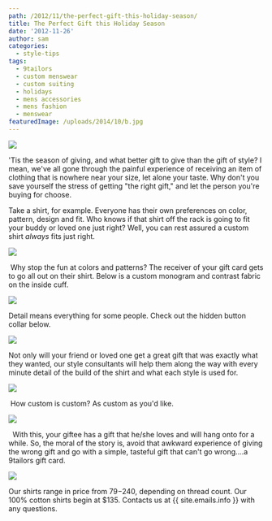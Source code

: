 ```yaml
---
path: /2012/11/the-perfect-gift-this-holiday-season/
title: The Perfect Gift this Holiday Season
date: '2012-11-26'
author: sam
categories:
  - style-tips
tags:
  - 9tailors
  - custom menswear
  - custom suiting
  - holidays
  - mens accessories
  - mens fashion
  - menswear
featuredImage: /uploads/2014/10/b.jpg
---
```

[![](http://4.bp.blogspot.com/-7xNvQ0so1eI/UKVY7tk45tI/AAAAAAAAAB8/dOyJ101f8mI/s320/chest+shot+with+bowtie+and+placket+front.JPG)](http://4.bp.blogspot.com/-7xNvQ0so1eI/UKVY7tk45tI/AAAAAAAAAB8/dOyJ101f8mI/s1600/chest+shot+with+bowtie+and+placket+front.JPG)

'Tis the season of giving, and what better gift to give than the gift of style? I mean, we've all gone through the painful experience of receiving an item of clothing that is nowhere near your size, let alone your taste. Why don't you save yourself the stress of getting "the right gift," and let the person you're buying for choose.

Take a shirt, for example. Everyone has their own preferences on color, pattern, design and fit. Who knows if that shirt off the rack is going to fit your buddy or loved one just right? Well, you can rest assured a custom shirt _always_ fits just right.

[![](http://3.bp.blogspot.com/-6rGtSs9lPwg/UKVYr13WdHI/AAAAAAAAAB0/EESvd8SCV0Q/s320/hanging+shirts.JPG)](http://3.bp.blogspot.com/-6rGtSs9lPwg/UKVYr13WdHI/AAAAAAAAAB0/EESvd8SCV0Q/s1600/hanging+shirts.JPG)

 Why stop the fun at colors and patterns? The receiver of your gift card gets to go all out on their shirt. Below is a custom monogram and contrast fabric on the inside cuff.

[![](http://1.bp.blogspot.com/-rHVqxEzINQw/UKVZRnJwC3I/AAAAAAAAACU/LF_vcmaM3hM/s320/monogram+and+contrast+cuff.JPG)](http://1.bp.blogspot.com/-rHVqxEzINQw/UKVZRnJwC3I/AAAAAAAAACU/LF_vcmaM3hM/s1600/monogram+and+contrast+cuff.JPG)

Detail means everything for some people. Check out the hidden button collar below.

[![](http://3.bp.blogspot.com/-ihISg2Yp5Mc/UKVZdQLftZI/AAAAAAAAACk/Kt9-aOJvaA4/s320/hidden+button+collar.JPG)](http://3.bp.blogspot.com/-ihISg2Yp5Mc/UKVZdQLftZI/AAAAAAAAACk/Kt9-aOJvaA4/s1600/hidden+button+collar.JPG)

Not only will your friend or loved one get a great gift that was exactly what they wanted, our style consultants will help them along the way with every minute detail of the build of the shirt and what each style is used for.

[![](http://2.bp.blogspot.com/-0nQYpIppeMA/UKVZqv-20EI/AAAAAAAAACs/45tKyckFAtE/s320/plain+front.JPG)](http://2.bp.blogspot.com/-0nQYpIppeMA/UKVZqv-20EI/AAAAAAAAACs/45tKyckFAtE/s1600/plain+front.JPG)

 How custom is custom? As custom as you'd like.

[![](http://2.bp.blogspot.com/-rmNTGSh5G5Q/UKVaR4ptu5I/AAAAAAAAAC0/fr_OYKy-CIo/s320/roll+tabs.JPG)](http://2.bp.blogspot.com/-rmNTGSh5G5Q/UKVaR4ptu5I/AAAAAAAAAC0/fr_OYKy-CIo/s1600/roll+tabs.JPG)

  With this, your giftee has a gift that he/she loves and will hang onto for a while. So, the moral of the story is, avoid that awkward experience of giving the wrong gift and go with a simple, tasteful gift that can't go wrong....a 9tailors gift card.

[![](http://1.bp.blogspot.com/-kP9PgQuF66E/UKVUKhKqtvI/AAAAAAAAABk/2geaybSRxfQ/s320/giftcard.JPG)](http://1.bp.blogspot.com/-kP9PgQuF66E/UKVUKhKqtvI/AAAAAAAAABk/2geaybSRxfQ/s1600/giftcard.JPG)

Our shirts range in price from $79-$240, depending on thread count. Our 100% cotton shirts begin at $135. Contacts us at {{ site.emails.info }} with any questions.